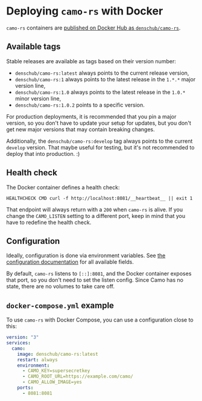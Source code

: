 # Deploying `camo-rs` with Docker

`camo-rs` containers are [published on Docker Hub as `denschub/camo-rs`](https://hub.docker.com/r/denschub/camo-rs).

## Available tags

Stable releases are available as tags based on their version number:

- `denschub/camo-rs:latest` always points to the current release version,
- `denschub/camo-rs:1` always points to the latest release in the `1.*.*` major version line,
- `denschub/camo-rs:1.0` always points to the latest release in the `1.0.*` minor version line,
- `denschub/camo-rs:1.0.2` points to a specific version.

For production deployments, it is recommended that you pin a major version, so you don't have to update your setup for updates, but you don't get new major versions that may contain breaking changes.

Additionally, the `denschub/camo-rs:develop` tag always points to the current `develop` version. That maybe useful for testing, but it's not recommended to deploy that into production. :)

## Health check

The Docker container defines a health check:

```
HEALTHCHECK CMD curl -f http://localhost:8081/__heartbeat__ || exit 1
```

That endpoint will always return with a `200` when `camo-rs` is alive. If you change the `CAMO_LISTEN` setting to a different port, keep in mind that you have to redefine the health check.

## Configuration

Ideally, configuration is done via environment variables. See [the configuration documentation](/docs/configuration.md) for all available fields.

By default, `camo-rs` listens to `[::]:8081`, and the Docker container exposes that port, so you don't need to set the listen config. Since Camo has no state, there are no volumes to take care off.

## `docker-compose.yml` example

To use `camo-rs` with Docker Compose, you can use a configuration close to this:

```yml
version: "3"
services:
  camo:
    image: denschub/camo-rs:latest
    restart: always
    environment:
      - CAMO_KEY=supersecretkey
      - CAMO_ROOT_URL=https://example.com/camo/
      - CAMO_ALLOW_IMAGE=yes
    ports:
      - 8081:8081
```
